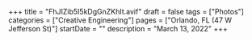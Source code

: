 +++
title = "FhJIZib5I5kDgGnZKhIt.avif"
draft = false
tags = ["Photos"]
categories = ["Creative Engineering"]
pages = ["Orlando, FL (47 W Jefferson St)"]
startDate = ""
description = "March 13, 2022"
+++

